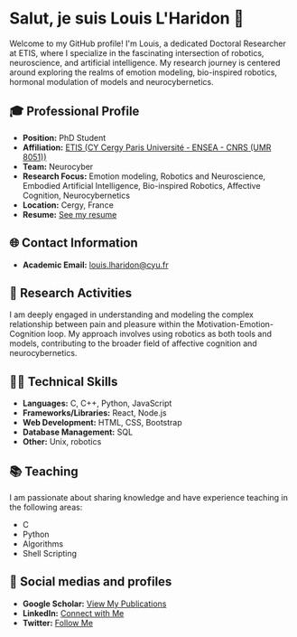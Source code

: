 # Salut, je suis Louis L'Haridon 👋

Welcome to my GitHub profile! I'm Louis, a dedicated Doctoral Researcher at ETIS, where I specialize in the fascinating intersection of robotics, neuroscience, and artificial intelligence. My research journey is centered around exploring the realms of emotion modeling, bio-inspired robotics, hormonal modulation of models and neurocybernetics.

## 🎓 Professional Profile

- **Position:** PhD Student
- **Affiliation:** [ETIS (CY Cergy Paris Université - ENSEA - CNRS (UMR 8051))](https://www.etis-lab.fr/)
- **Team:** Neurocyber
- **Research Focus:** Emotion modeling, Robotics and Neuroscience, Embodied Artificial Intelligence, Bio-inspired Robotics, Affective Cognition, Neurocybernetics
- **Location:** Cergy, France
- **Resume:** [See my resume](https://github.com/lharidonlouis/lharidonlouis/blob/main/cv_these.pdf)

## 🌐 Contact Information

- **Academic Email:** louis.lharidon@cyu.fr

## 🧠 Research Activities

I am deeply engaged in understanding and modeling the complex relationship between pain and pleasure within the Motivation-Emotion-Cognition loop. My approach involves using robotics as both tools and models, contributing to the broader field of affective cognition and neurocybernetics.

## 👨‍💻 Technical Skills

- **Languages:** C, C++, Python, JavaScript
- **Frameworks/Libraries:** React, Node.js
- **Web Development:** HTML, CSS, Bootstrap
- **Database Management:** SQL
- **Other:** Unix, robotics

## 📚 Teaching

I am passionate about sharing knowledge and have experience teaching in the following areas:
- C
- Python
- Algorithms
- Shell Scripting

## 💬 Social medias and profiles

- **Google Scholar:** [View My Publications](https://scholar.google.com/citations?user=_UtqIesAAAAJ&hl=fr)
- **LinkedIn:** [Connect with Me](https://www.linkedin.com/in/lharidonlouis/)
- **Twitter:** [Follow Me](https://twitter.com/lharidonlouis)
